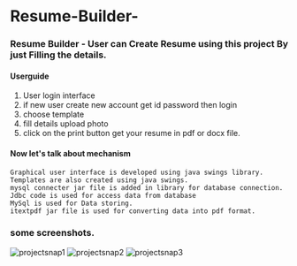 # Resume-Builder-
### Resume Builder -  User can Create Resume using this  project By just Filling the details.

#### Userguide
  1) User login interface 
  2) if new user create new account get id password then login
  3) choose template
  4) fill details upload photo
  5) click on the print button get your resume in pdf or docx file.

#### Now let's talk about mechanism
    Graphical user interface is developed using java swings library. 
    Templates are also created using java swings.
    mysql connecter jar file is added in library for database connection. 
    Jdbc code is used for access data from database
    MySql is used for Data storing.
    itextpdf jar file is used for converting data into pdf format.
   
### some screenshots.

![projectsnap1](https://user-images.githubusercontent.com/48486760/135765752-ac819dd6-8615-4dff-bdd4-8d40cc61c955.PNG)
![projectsnap2](https://user-images.githubusercontent.com/48486760/135765759-075b774f-e7a9-47bd-b1c8-a767e1f7502d.PNG)
![projectsnap3](https://user-images.githubusercontent.com/48486760/135765766-f56bd567-d29b-4709-909f-430a8eaf3d56.PNG)
